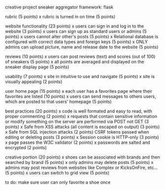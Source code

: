 creative project
sneaker aggregator
framework: flask

rubric (5 points)
x rubric is turned in on time (5 points)

website functionality (23 points)
x users can sign in and log in to the website (3 points)
x users can sign up as standard users or admins (5 points)
x users cannot alter other's posts (5 points)
x Relational database is configured with correct data types and foreign keys (5 points)
x ONLY admins can upload picture, name and release date to the website (5 points)

reviews (10 points)
x users can post reviews (text) and scores (out of 100) of sneakers (5 points)
x all points are averaged and displayed on the sneaker display page (5 points)

usability (7 points)
x site in intuitive to use and navigate (5 points)
x site is visually appealing (2 points)

user home page (15 points)
x each user has a favorites page where their favorites are listed (10 points)
x users can send messages to others users, which are posted to that users' homepage (5 points)

best practices (20 points)
x code is well formated and easy to read, with proper commenting (2 points)
x requests that contain sensitive information or modify something on the server are performed via POST not GET (3 points)
x Safe from XSS attacks (all content is escaped on output) (3 points)
x Safe from SQL injection attacks (2 points)
CSRF tokens passed when editing or deleting posts (3 points)
x Session cookie is HTTP-only (3 points)
x page passes the W3C validator (2 points)
x passwords are salted and encrypted (2 points)

creative portion (20 points)
x shoes can be associated with brands and then searched by brand (5 points)
x only admins may delete posts (5 points)
x admins may post reviews from websites like Complex or KicksOnFire, etc... (5 points)
x users can switch to grid view (5 points)

to do:
make sure user can only favorite a shoe once
